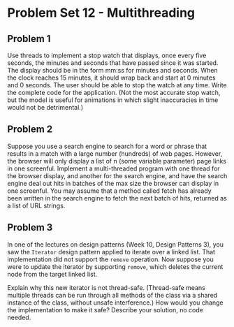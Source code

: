 # Problem Set 12 - Multithreading

## Problem 1

Use threads to implement a stop watch that displays, once every five seconds, the minutes and seconds that have passed since it was started. The display should be in the form mm:ss for minutes and seconds. When the clock reaches 15 minutes, it should wrap back and start at 0 minutes and 0 seconds. The user should be able to stop the watch at any time. Write the complete code for the application. (Not the most accurate stop watch, but the model is useful for animations in which slight inaccuracies in time would not be detrimental.)

## Problem 2

Suppose you use a search engine to search for a word or phrase that results in a match with a large number (hundreds) of web pages. However, the browser will only display a list of n (some variable parameter) page links in one screenful. Implement a multi-threaded program with one thread for the browser display, and another for the search engine, and have the search engine deal out hits in batches of the max size the browser can display in one screenful. You may assume that a method called fetch has already been written in the search engine to fetch the next batch of hits, returned as a list of URL strings.

## Problem 3

In one of the lectures on design patterns (Week 10, Design Patterns 3), you saw the `Iterator` design pattern applied to iterate over a linked list. That implementation did not support the `remove` operation. Now suppose you were to update the iterator by supporting `remove`, which deletes the current node from the target linked list.

Explain why this new iterator is not thread-safe. (Thread-safe means multiple threads can be run through all methods of the class via a shared instance of the class, without unsafe interference.) How would you change the implementation to make it safe? Describe your solution, no code needed.

